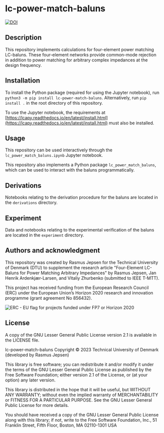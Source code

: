 # lc-power-match-baluns

[![DOI](https://zenodo.org/badge/702896716.svg)](https://zenodo.org/badge/latestdoi/702896716)

## Description
This repository implements calculations for four-element power matching LC-baluns.
These four-element networks provide common-mode rejection in addition to power matching for arbitrary complex impedances at the design frequency.

## Installation
To install the Python package (required for using the Jupyter notebook), run `python3 -m pip install lc-power-match-baluns`.
Alternatively, run `pip install .` in the root directory of this repository.

To use the Jupyter notebook, the requirements at [https://lcapy.readthedocs.io/en/latest/install.html](https://lcapy.readthedocs.io/en/latest/install.html) must also be installed.

## Usage
This repository can be used interactively through the `lc_power_match_baluns.ipynb` Jupyter notebook.

This repository also implements a Python package `lc_power_match_baluns`, which can be used to interact with the baluns programmatically.

## Derivations
Notebooks relating to the derivation procedure for the baluns are located in the `derivations` directory.

## Experiment
Data and notebooks relating to the experimental verification of the baluns are located in the `experiment` directory.

## Authors and acknowledgment
This repository was created by Rasmus Jepsen for the Technical University of Denmark (DTU) to supplement the research article "Four-Element LC-Baluns for Power Matching Arbitrary Impedances" by Rasmus Jepsen, Jan Henrik Ardenkjær-Larsen, and Vitaliy Zhurbenko (submitted to IEEE T-MTT).

This project has received funding from the European Research Council (ERC) under the European Union’s Horizon 2020 research and innovation programme (grant agreement No 856432).

![ERC - EU flag for projects funded under FP7 or Horizon 2020](https://erc.europa.eu/sites/default/files/LOGO_ERC-FLAG_EU%20NEGATIF.jpg)

## License
A copy of the GNU Lesser General Public License version 2.1 is available in the LICENSE file.

lc-power-match-baluns
Copyright © 2023 Technical University of Denmark (developed by Rasmus Jepsen)

This library is free software; you can redistribute it and/or
modify it under the terms of the GNU Lesser General Public
License as published by the Free Software Foundation; either
version 2.1 of the License, or (at your option) any later version.

This library is distributed in the hope that it will be useful,
but WITHOUT ANY WARRANTY; without even the implied warranty of
MERCHANTABILITY or FITNESS FOR A PARTICULAR PURPOSE.  See the GNU
Lesser General Public License for more details.

You should have received a copy of the GNU Lesser General Public
License along with this library; if not, write to the Free Software
Foundation, Inc., 51 Franklin Street, Fifth Floor, Boston, MA  02110-1301  USA